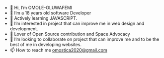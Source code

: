 - 👋 Hi, I’m OMOLE-OLUWAFEMI
- 👀 I’m a 18 years old software Developer
- 🌱 Actively learning JAVASCRIPT.
- 👀 I’m interested in project that can improve me in web design and development.
- 🌱 Lover of Open Source contribution and Space Advocacy
- 💞️ I’m looking to collaborate on project that can improve me and to be the best of me in developing websites.
- 📫 How to reach me omostica2020@gmail.com

<!---
OMOLE-OLUWAFEMI/OMOLE-OLUWAFEMI is a ✨ special ✨ repository because its `README.md` (this file) appears on your GitHub profile.
You can click the Preview link to take a look at your changes.
--->
